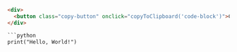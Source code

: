 ```html
<div>
  <button class="copy-button" onclick="copyToClipboard('code-block')">Copy Code</button>
</div>

```python
print("Hello, World!")
